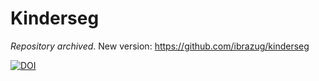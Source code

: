 # Kinderseg

*Repository archived*. New version: https://github.com/ibrazug/kinderseg

[![DOI](https://zenodo.org/badge/DOI/10.5281/zenodo.6508202.svg)](https://doi.org/10.5281/zenodo.6508202)



